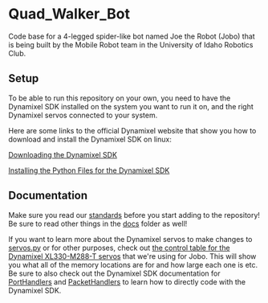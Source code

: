 # Quad_Walker_Bot
Code base for a 4-legged spider-like bot named Joe the Robot (Jobo) that is being built by the Mobile Robot team in the University of Idaho Robotics Club.

## Setup
To be able to run this repository on your own, you need to have the Dynamixel SDK installed on the system you want to run it on, and the right Dynamixel servos connected to your system.

Here are some links to the official Dynamixel website that show you how to download and install the Dynamixel SDK on linux:

[Downloading the Dynamixel SDK](https://emanual.robotis.com/docs/en/software/dynamixel/dynamixel_sdk/download/)

[Installing the Python Files for the Dynamixel SDK](https://emanual.robotis.com/docs/en/software/dynamixel/dynamixel_sdk/library_setup/python_linux/)

## Documentation

Make sure you read our [standards](/docs/standards.md) before you start adding to the repository! Be sure to read other things in the [docs](/docs) folder as well!

If you want to learn more about the Dynamixel servos to make changes to [servos.py](/src/robot_parts/servos.py) or for other purposes, check out [the control table for the Dynamixel XL330-M288-T servos](https://emanual.robotis.com/docs/en/dxl/x/xl330-m288/) that we're using for Jobo.
This will show you what all of the memory locations are for and how large each one is etc.
Be sure to also check out the Dynamixel SDK documentation for [PortHandlers](https://emanual.robotis.com/docs/en/software/dynamixel/dynamixel_sdk/api_reference/python/python_porthandler/)
and [PacketHandlers](https://emanual.robotis.com/docs/en/software/dynamixel/dynamixel_sdk/api_reference/python/python_packethandler/) to learn how to directly code with the Dynamixel SDK.

